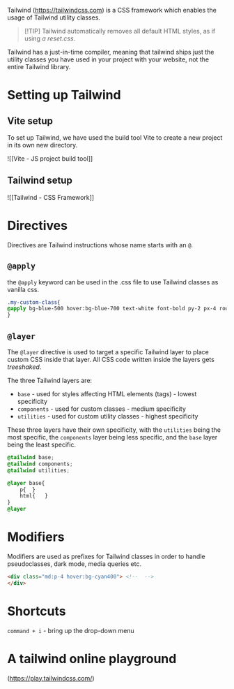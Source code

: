 Tailwind (https://tailwindcss.com)  is a CSS framework which enables the usage of Tailwind utility classes.

>[!TIP] Tailwind automatically removes all default HTML styles, as if using *a reset.css*.

Tailwind has a just-in-time compiler, meaning that tailwind ships just the utility classes you have used in your project with your website, not the entire Tailwind library.

# Setting up Tailwind

## Vite setup

To set up Tailwind, we have used the build tool Vite to create a new project in its own new directory. 

![[Vite - JS project build tool]]

## Tailwind setup

![[Tailwind - CSS Framework]]

# Directives

Directives are Tailwind instructions whose name starts with an `@`.

## `@apply` 

the `@apply` keyword can be used in the .css file to use Tailwind classes as vanilla css.

```css
.my-custom-class{
@apply bg-blue-500 hover:bg-blue-700 text-white font-bold py-2 px-4 rounded;
}

```

## `@layer`

The `@layer` directive is used to target a specific Tailwind layer to place custom CSS inside that layer. All CSS code written inside the layers gets *treeshaked*.

The three Tailwind layers are:

* `base` - used for styles affecting HTML elements (tags) - lowest specificity
* `components` - used for custom classes - medium specificity
* `utilities` - used for custom utility classes - highest specificity

These three layers have their own specificity, with the `utilities` being the most specific, the `components` layer being less specific, and the `base` layer being the least specific.


```css
@tailwind base;
@tailwind components;
@tailwind utilities;

@layer base{
	p{	}
	html{	}
}
@layer


```

# Modifiers

Modifiers are used as prefixes for Tailwind classes in order to handle pseudoclasses, dark mode, media queries etc.

```HTML
<div class="md:p-4 hover:bg-cyan400"> <!--  -->
</div>
```

# Shortcuts

`command + i` - bring up the drop-down menu

# A tailwind online playground

(https://play.tailwindcss.com/)